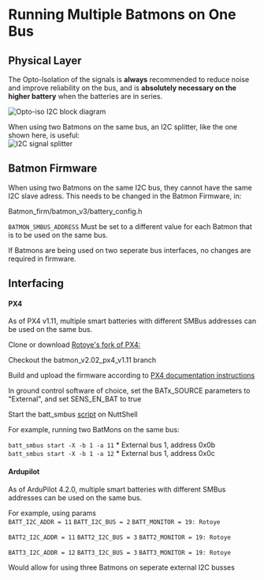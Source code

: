 # Running Multiple Batmons on One Bus
## Physical Layer
The Opto-Isolation of the signals is **always** recommended to reduce noise and improve reliability on the bus, and is **absolutely necessary on the higher battery** when the batteries are in series. 

![Opto-iso I2C block diagram](http://batmonfiles.rotoye.com/userguide/Opto-iso%20connection.jpg)

When using two Batmons on the same bus, an I2C splitter, like the one shown here, is useful:  
![I2C signal splitter](http://batmonfiles.rotoye.com/userguide/splitter.png)

## Batmon Firmware
When using two Batmons on the same I2C bus, they cannot have the same I2C slave adress. This needs to be changed in the Batmon Firmware, in:
 
Batmon_firm/batmon_v3/battery_config.h

`BATMON_SMBUS_ADDRESS` Must be set to a different value for each Batmon that is to be used on the same bus. 

If Batmons are being used on two seperate bus interfaces, no changes are required in firmware. 

## Interfacing 

#### PX4

As of PX4 v1.11, multiple smart batteries with different SMBus addresses can be used on the same bus.

Clone or download [Rotoye's fork of PX4:](https://github.com/rotoye/px4_firmware_batmon)
    
Checkout the batmon_v2.02_px4_v1.11 branch
    
Build and upload the firmware according to [PX4 documentation instructions](https://dev.px4.io/master/en/setup/building_px4.html)
    
In ground control software of choice, set the BATx_SOURCE parameters to "External", and set SENS_EN_BAT to true
    
Start the batt_smbus [script](https://dev.px4.io/master/en/middleware/modules_driver.html) on NuttShell

For example, running two BatMons on the same bus:

`batt_smbus start -X -b 1 -a 11` * External bus 1, address 0x0b  
`batt_smbus start -X -b 1 -a 12` * External bus 1, address 0x0c

####  Ardupilot

As of ArduPilot 4.2.0, multiple smart batteries with different SMBus addresses can be used on the same bus.

For example, using params   
``BATT_I2C_ADDR = 11``
``BATT_I2C_BUS = 2``
``BATT_MONITOR = 19: Rotoye``

``BATT2_I2C_ADDR = 11``
``BATT2_I2C_BUS = 3``
``BATT2_MONITOR = 19: Rotoye``

``BATT3_I2C_ADDR = 12``
``BATT3_I2C_BUS = 3``
``BATT3_MONITOR = 19: Rotoye``

Would allow for using three Batmons on seperate external I2C busses

